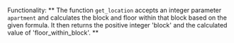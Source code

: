 Functionality: ** The function `get_location` accepts an integer parameter `apartment` and calculates the block and floor within that block based on the given formula. It then returns the positive integer 'block' and the calculated value of 'floor_within_block'. **